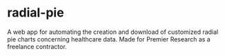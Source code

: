 # radial-pie
A web app for automating the creation and download of customized radial pie charts concerning healthcare data. Made for Premier Research as a freelance contractor. 
